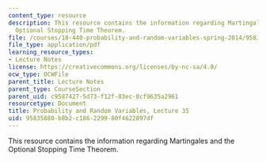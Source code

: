 ```yaml
---
content_type: resource
description: This resource contains the information regarding Martingales and the
  Optional Stopping Time Theorem.
file: /courses/18-440-probability-and-random-variables-spring-2014/95835880b8b2c186229980f4622897df_MIT18_440S14_Lecture35.pdf
file_type: application/pdf
learning_resource_types:
- Lecture Notes
license: https://creativecommons.org/licenses/by-nc-sa/4.0/
ocw_type: OCWFile
parent_title: Lecture Notes
parent_type: CourseSection
parent_uid: c9587427-5d73-f12f-83ec-0cf9635a2961
resourcetype: Document
title: Probability and Random Variables, Lecture 35
uid: 95835880-b8b2-c186-2299-80f4622897df
---
```

This resource contains the information regarding Martingales and the Optional Stopping Time Theorem.